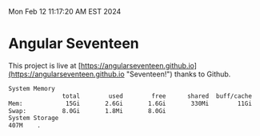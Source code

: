 Mon Feb 12 11:17:20 AM EST 2024

# Angular Seventeen


This project is live at [https://angularseventeen.github.io](https://angularseventeen.github.io "Seventeen!") thanks to Github.

```bash
System Memory
               total        used        free      shared  buff/cache   available
Mem:            15Gi       2.6Gi       1.6Gi       330Mi        11Gi        12Gi
Swap:          8.0Gi       1.8Mi       8.0Gi
System Storage
407M	.
```
